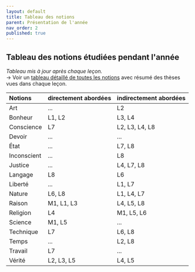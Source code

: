 ```yaml
---
layout: default
title: Tableau des notions
parent: Présentation de l'année
nav_order: 2
published: true
---
```


## Tableau des notions étudiées pendant l'année
*Tableau mis à jour après chaque leçon.*  
→ Voir un [tableau détaillé de toutes les notions](../../docs/Présentation/L0-3-notions.html) avec résumé des thèses vues dans chaque leçon.

| Notions        | directement abordées        | indirectement abordées |
|:-------------|:------------------|:------|
| Art | ... | L2  |
| Bonheur | L1, L2   | L3, L4  |
| Conscience  | L7 | L2, L3, L4, L8  |
| Devoir | ...   | ...  |
| État  | ... | L7, L8  |
| Inconscient | ...   | L8  |
| Justice   | ... | L4, L7, L8  |
| Langage | L8   | L6  |
| Liberté  | ... | L1, L7  |
| Nature | L6, L8   | L1, L4, L7  |
| Raison  | M1, L1, L3 | L4, L5, L8  |
| Religion | L4   | M1, L5, L6  |
| Science | M1, L5 | ...  |
| Technique | L7   | L6, L8  |
| Temps | ... | L2, L8  |
| Travail | L7   | ...  |
| Vérité  | L2, L3, L5 | L4, L5  |

